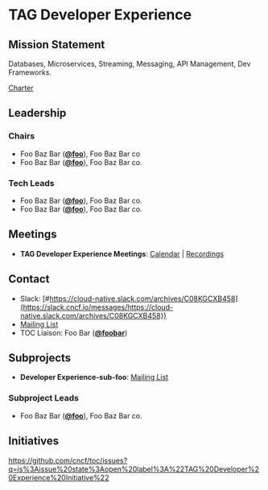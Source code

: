 # TAG Developer Experience

## Mission Statement
Databases, Microservices, Streaming, Messaging, API Management, Dev Frameworks.


[Charter](./charter.md)

## Leadership
### Chairs
- Foo Baz Bar (**[@foo](https://github.com/foo)**), Foo Baz Bar co
- Foo Baz Bar (**[@foo](https://github.com/foo)**), Foo Baz Bar co.
### Tech Leads
- Foo Baz Bar (**[@foo](https://github.com/foo)**), Foo Baz Bar co.
- Foo Baz Bar (**[@foo](https://github.com/foo)**), Foo Baz Bar co.

## Meetings
- **TAG Developer Experience Meetings**: [Calendar](https://zoom-lfx.platform.linuxfoundation.org/meetings/tag-developer-experience?view=list) | [Recordings](https://www.youtube.com/playlist?foo)

## Contact
- Slack: [#https://cloud-native.slack.com/archives/C08KGCXB458](https://slack.cncf.io/messages/https://cloud-native.slack.com/archives/C08KGCXB458})
- [Mailing List](https://lists.cncf.io/g/cncf-tag-developer-experience/)
- TOC Liaison: Foo Bar (**[@foobar](https://github.com/foobar)**)

## Subprojects
- **Developer Experience-sub-foo**: [Mailing List](https://lists.cncf.io/g/cncf-tag-developer-experience/)
### Subproject Leads
- Foo Baz Bar (**[@foo](https://github.com/foo)**), Foo Baz Bar co.
## Initiatives
https://github.com/cncf/toc/issues?q=is%3Aissue%20state%3Aopen%20label%3A%22TAG%20Developer%20Experience%20Initiative%22